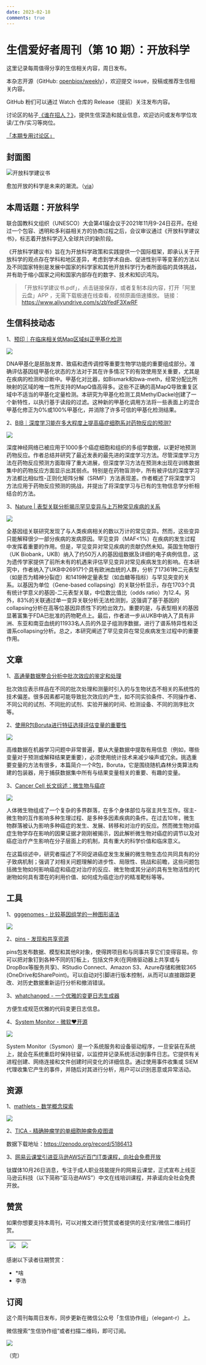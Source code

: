 ```yaml
---
date: 2023-02-18
comments: true
---
```


# 生信爱好者周刊（第 10 期）：开放科学

这里记录每周值得分享的生信相关内容，周日发布。

本杂志开源（GitHub: [openbiox/weekly](https://github.com/openbiox/weekly)），欢迎提交 issue，投稿或推荐生信相关内容。

GitHub 粉们可以通过 Watch 仓库的 Release（提前）关注发布内容。

讨论区的帖子[《谁在招人？》](https://github.com/openbiox/weekly/issues/2)，提供生信深造和就业信息，欢迎访问或发布学位攻读/工作/实习等岗位。

[「本期专用讨论区」](https://github.com/openbiox/weekly/issues/281)

## 封面图


![开放科学建议书](https://gitee.com/ShixiangWang/ImageCollection/raw/master/2021-11-27/1638023181705-open-science.png)

愈加开放的科学是未来的潮流。（[via](https://mp.weixin.qq.com/s/MOHQwjnihAdEkB8LPdZvsQ##)）


## 本周话题：开放科学

联合国教科文组织（UNESCO）大会第41届会议于2021年11月9-24日召开。在经过一个包容、透明和多利益相关方的协商过程之后，会议审议通过《开放科学建议书》，标志着开放科学迈入全球共识的新阶段。

《开放科学建议书》旨在为开放科学政策和实践提供一个国际框架，即承认关于开放科学的观点存在学科和地区差异，考虑到学术自由、促进性别平等变革的方法以及不同国家特别是发展中国家的科学家和其他开放科学行为者所面临的具体挑战，并有助于缩小国家之间和国家内部存在的数字、技术和知识鸿沟。

>「开放科学建议书.pdf」，点击链接保存，或者复制本段内容，打开「阿里云盘」APP ，无需下载极速在线查看，视频原画倍速播放。
链接：https://www.aliyundrive.com/s/zbYedF3XwRF

## 生信科技动态

1、[预印｜在临床相关低Map区域纠正甲基化检测](https://www.biorxiv.org/content/10.1101/2021.10.04.463127v1)

![](https://gitee.com/ShixiangWang/ImageCollection/raw/master/2021-11-27/1638023688497-image.png)

DNA甲基化是胚胎发育、致癌和遗传调控等重要生物学功能的重要组成部分。准确评估基因组甲基化状态的方法对于其在许多情况下的有效使用至关重要，尤其是在疾病的检测和诊断中。甲基化对比器，如Bismark和bwa-meth，经常分配比所映射的区域的唯一性所支持的MapQ值高得多。这些不正确的高MapQ导致重复区域中不适当的甲基化定量检测。本研究为甲基化检测工具MethylDackel创建了一个新特性，以执行基于读段的过滤。这种新的甲基化调用方法将一些表面上的混合甲基化修正为0%或100%甲基化，并消除了许多可信的甲基化检测结果。

2、[BIB｜深度学习能在多大程度上提高癌症细胞系对药物反应的预测?](https://mp.weixin.qq.com/s/bbPnEkIjpB7Ytbsfx5vUMw)

![](https://gitee.com/ShixiangWang/ImageCollection/raw/master/2021-11-27/1638026751750-image.png)

深度神经网络已被应用于1000多个癌症细胞和组织的多组学数据，以更好地预测药物反应。作者总结并研究了最近发表的最先进的深度学习方法。尽管深度学习方法在药物反应预测方面取得了重大进展，但深度学习方法在预测未出现在训练数据集中的药物反应方面显示出其弱点。特别是在药物盲测中，所有被评估的深度学习方法都比相似性-正则化矩阵分解（SRMF）方法表现差。作者概述了将深度学习方法应用于药物反应预测的挑战，并提出了将深度学习与已有的生物信息学分析相结合的方法。

3、[Nature | 表型关联分析揭示罕见变异与上万种常见疾病的关系](https://mp.weixin.qq.com/s/0-_67qsshh6K7Pltki-9mg)

![](https://gitee.com/ShixiangWang/ImageCollection/raw/master/2021-11-27/1638026759776-image.png)

全基因组关联研究发现了与人类疾病相关的数以万计的常见变异。然而，这些变异只能解释很少一部分疾病的发病原因。罕见变异（MAF<1%）在疾病的发生过程中发挥着重要的作用。但是，罕见变异对常见疾病的贡献仍然未知。英国生物银行（UK Biobank，UKB）纳入了约50万人的基因组数据及详细的电子病例信息，这为遗传学家提供了前所未有的机遇来评估罕见变异对常见疾病发生的影响。在本研究中，作者纳入了UKB中269171个具有欧洲血统的人群，分析了17361种二元表型（如是否为精神分裂症）和1419种定量表型（如血糖等指标）与罕见突变的关系。以基因为单位（Gene-based collapsing）的关联分析显示，存在1703个具有统计学意义的基因-二元表型关联，中位数比值比（odds ratio）为12.4。另外，83%的关联通过单一变异关联分析无法检测到，这强调了基于基因的collapsing分析在高等位基因异质性下的检出效力。重要的是，与表型相关的基因显著富集于FDA已批准的药物靶点上。最后，作者进一步从UKB中纳入了具有非洲、东亚和南亚血统的11933名人员的外显子组测序数据，进行了谱系特异性和泛谱系collapsing分析。总之，本研究阐述了罕见变异在常见疾病发生过程中的重要作用。

## 文章

1、[高通量数据整合分析中批次效应的鉴定和处理](https://mp.weixin.qq.com/s/KK8cSvdfxM2GX7aT-TIikA)

批次效应表示样品在不同的批次处理和测量时引入的与生物状态不相关的系统性的技术偏差。很多因素都可能导致批次效应的产生，如不同实验条件、不同操作者、不同公司的试剂、不同批的试剂、实验开展的时间、检测设备、不同的测序批次等。

2、[使用R包Boruta进行特征选择评估变量的重要性](https://mp.weixin.qq.com/s/CSHSjVILHPotr2vt7AhVEw)


![](https://gitee.com/ShixiangWang/ImageCollection/raw/master/2021-11-27/1638024961750-image.png)


高维数据在机器学习问题中非常普遍，要从大量数据中提取有用信息（例如，哪些变量对于预测或解释结果更重要），必须使用统计技术来减少噪声或冗余。挑选重要变量的方法有很多，本篇简介一个R包，Boruta，它是围绕随机森林分类算法构建的包装器，用于捕获数据集中所有与结果变量相关的重要、有趣的变量。

3、[Cancer Cell 长文综述：微生物与癌症](https://mp.weixin.qq.com/s/oryI6opGKN2Cg0qkT1_SBQ)


![](https://gitee.com/ShixiangWang/ImageCollection/raw/master/2021-11-27/1638024987062-image.png)

人体微生物组成了一个复杂的多界群落，在多个身体部位与宿主共生互作。宿主-微生物的互作影响多种生理过程、是多种多因素疾病的条件。在过去10年，微生物群落被认为影响多种癌症的发生、发展、转移和对治疗的反应。然而微生物对癌症生物学存在影响的因果证据才刚刚被揭示，因此解析微生物对癌症的调节以及对癌症治疗产生影响在分子层面上的机制，具有重大的科学价值和临床意义。

在这篇综述中，研究者描述了不同促进癌症发生发展的微生物生态位共同具有的分子致病机制；强调了对相关问题理解的进步性、局限性、挑战和前瞻，这些问题包括微生物如何影响癌症和癌症对治疗的反应、微生物或其分泌的具有生物活性的代谢物如何具有潜在的利用价值、如何成为癌症治疗的精准靶标等等。


## 工具

1、[gggenomes - 比较基因组学的一种图形语法](https://github.com/thackl/gggenomes)

![](https://gitee.com/ShixiangWang/ImageCollection/raw/master/2021-11-27/1638025086521-image.png)

2、[pins - 发现和共享资源](https://github.com/rstudio/pins)

pins包发布数据、模型和其他R对象，使得跨项目和与同事共享它们变得容易。你可以把对象钉到各种不同的钉板上，包括文件夹(在网络驱动器上共享或与DropBox等服务共享)、RStudio Connect、Amazon S3、Azure存储和微软365 (OneDrive和SharePoint)。可以自动对引脚进行版本控制，从而可以直接跟踪更改、对历史数据重新运行分析和撤消错误。

3、[whatchanged - 一个优雅的变更日志生成器](https://github.com/release-lab/whatchanged)

方便生成规范优雅的代码变更日志信息。

4、[System Monitor - 微软❤️开源](https://mp.weixin.qq.com/s/7XpWvUFgOaqBn3XFgVqUiw)

![](https://gitee.com/ShixiangWang/ImageCollection/raw/master/2021-11-27/1638025542786-image.png)

System Monitor（Sysmon）是一个系统服务和设备驱动程序，一旦安装在系统上，就会在系统重启时保持驻留，以监控并记录系统活动到事件日志。它提供有关进程创建、网络连接和文件创建时间变化的详细信息。通过使用事件收集或 SIEM 代理收集它产生的事件，并随后对其进行分析，用户可以识别恶意或异常活动。


## 资源

1、[mathlets - 数学概念探索](https://mathlets.org/mathlets/)


![](https://gitee.com/ShixiangWang/ImageCollection/raw/master/2021-11-27/1638025772209-image.png)


2、[TICA - 精确肿瘤学的单细胞肿瘤免疫图谱](https://singlecellgenomics-cnag-crg.shinyapps.io/TICA/)

数据下载地址：https://zenodo.org/record/5186413

3、[网易云课堂引进亚马逊AWS近百门IT类课程，向社会免费开放](https://www.tmtpost.com/nictation/5805810.html)

钛媒体10月26日消息，专注于成人职业技能提升的网易云课堂，正式宣布上线亚马逊云科技（以下简称“亚马逊AWS”）中文在线培训课程，并承诺向全社会免费开放。


## 赞赏

如果你想要支持本周刊，可以对推文进行赞赏或者提供的支付宝/微信二维码打赏。

| ![](https://gitee.com/ShixiangWang/ImageCollection/raw/master/png/202109171440597.jpg) | ![](https://gitee.com/ShixiangWang/ImageCollection/raw/master/png/202109171440452.jpg) |
| ------------------------------------------------------------ | ------------------------------------------------------------ |

感谢以下读者往期赞赏：

- \*啥
- 李浩

## 订阅

这个周刊每周日发布，同步更新在微信公众号「生信协作组」（elegant-r）上。

微信搜索“生信协作组”或者扫描二维码，即可订阅。

![](https://gitee.com/ShixiangWang/ImageCollection/raw/master/png/202109101438292.jpg)

（完）
